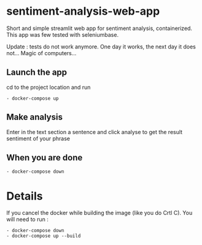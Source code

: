 # sentiment-analysis-web-app

Short and simple streamlit web app for sentiment analysis, containerized.
This app was few tested with seleniumbase.

Update : tests do not work anymore. One day it works, the next day it does not... Magic of computers...

## Launch the app

cd to the project location and run

    - docker-compose up
  
## Make analysis 

Enter in the text section a sentence and click analyse to get the result sentiment of your phrase

## When you are done

    - docker-compose down

# Details

If you cancel the docker while building the image (like you do Crtl C). You will need to run :

    - docker-compose down
    - docker-compose up --build